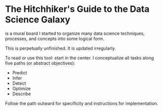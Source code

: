 # The Hitchhiker's Guide to the Data Science Galaxy

is a mural board I started to organize many data science techniques, processes, and concepts into some logical form. 

This is perpetually unfinished. It is updated irregularly.   

To read or use this tool: start in the center. I conceptualize all tasks along five paths (or abstract objectives):
+ Predict 
+ Infer
+ Detect
+ Optimize
+ Describe

Follow the path outward for specificity and instructions for implementation. 
